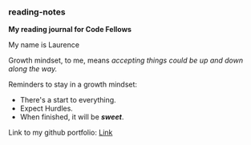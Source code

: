 ### **reading-notes**
**My reading journal for Code Fellows**

My name is Laurence 

Growth mindset, to me, means *accepting things could be up and down along the way.* 

Reminders to stay in a growth mindset:

+ There's a start to everything.
+ Expect Hurdles.
+ When finished, it will be **_sweet_**.

Link to my github portfolio: [Link](https://teamidol.github.io/reading-notes/)

